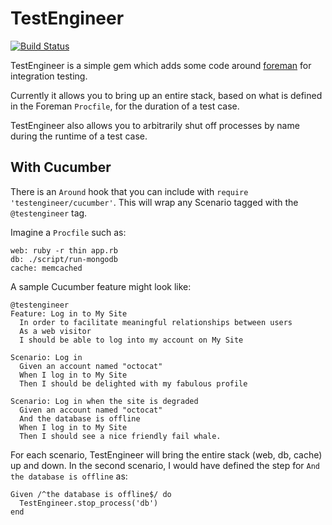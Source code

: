 # TestEngineer


[![Build Status](https://buildhive.cloudbees.com/job/lookout/job/testengineer/badge/icon)](https://buildhive.cloudbees.com/job/lookout/job/testengineer/)

TestEngineer is a simple gem which adds some code around
[foreman](https://github.com/ddollar/foreman) for integration testing.

Currently it allows you to bring up an entire stack, based on what is defined
in the Foreman `Procfile`, for the duration of a test case.

TestEngineer also allows you to arbitrarily shut off processes by name during
the runtime of a test case.



## With Cucumber

There is an `Around` hook that you can include with
`require 'testengineer/cucumber'`. This will wrap any Scenario tagged with the
`@testengineer` tag.

Imagine a `Procfile` such as:

    web: ruby -r thin app.rb
    db: ./script/run-mongodb
    cache: memcached

A sample Cucumber feature might look like:


    @testengineer
    Feature: Log in to My Site
      In order to facilitate meaningful relationships between users
      As a web visitor
      I should be able to log into my account on My Site

    Scenario: Log in
      Given an account named "octocat"
      When I log in to My Site
      Then I should be delighted with my fabulous profile

    Scenario: Log in when the site is degraded
      Given an account named "octocat"
      And the database is offline
      When I log in to My Site
      Then I should see a nice friendly fail whale.


For each scenario, TestEngineer will bring the entire stack (web, db, cache) up
and down. In the second scenario, I would have defined the step for `And the
database is offline` as:

    Given /^the database is offline$/ do
      TestEngineer.stop_process('db')
    end


